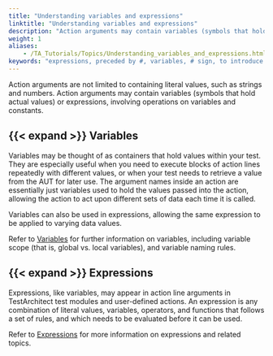 ```yaml
--- 
title: "Understanding variables and expressions"
linktitle: "Understanding variables and expressions"
description: "Action arguments may contain variables (symbols that hold actual values) or expressions, involving operations on variables and constants."
weight: 1
aliases: 
    - /TA_Tutorials/Topics/Understanding_variables_and_expressions.html
keywords: "expressions, preceded by #, variables, # sign, to introduce an expression"
---
```


Action arguments are not limited to containing literal values, such as strings and numbers. Action arguments may contain variables \(symbols that hold actual values\) or expressions, involving operations on variables and constants.

## {{< expand >}} Variables

Variables may be thought of as containers that hold values within your test. They are especially useful when you need to execute blocks of action lines repeatedly with different values, or when your test needs to retrieve a value from the AUT for later use. The argument names inside an action are essentially just variables used to hold the values passed into the action, allowing the action to act upon different sets of data each time it is called.

Variables can also be used in expressions, allowing the same expression to be applied to varying data values.

Refer to [Variables](/automation-guide/action-based-testing-language/the-test-language/variables/) for further information on variables, including variable scope \(that is, global vs. local variables\), and variable naming rules.

## {{< expand >}} Expressions

Expressions, like variables, may appear in action line arguments in TestArchitect test modules and user-defined actions. An expression is any combination of literal values, variables, operators, and functions that follows a set of rules, and which needs to be evaluated before it can be used.

Refer to [Expressions](/automation-guide/action-based-testing-language/the-test-language/expressions/) for more information on expressions and related topics.



